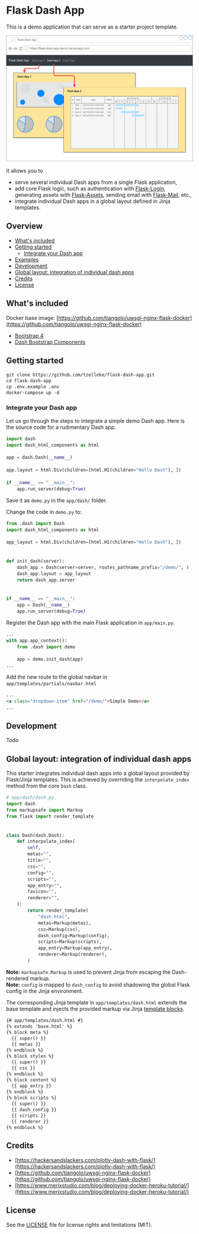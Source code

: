 # Flask Dash App

This is a demo application that can serve as a starter project template.

<img src="app/static/flask-dash-app.png" alt="Application Outline"
title="Application Outline" class="w-100" />

It allows you to

- serve several individual Dash apps from a single Flask application,
- add core Flask logic, such as authentication with [Flask-Login](https://flask-login.readthedocs.io/en/latest/),
  generating assets with [Flask-Assets](https://flask-login.readthedocs.io/en/latest/), sending email
  with [Flask-Mail](https://pythonhosted.org/Flask-Mail/), etc.,
- integrate individual Dash apps in a global layout defined in Jinja templates.

## Overview

- [What's included](#whats-included)
- [Getting started](#getting-started)
    - [Integrate your Dash app](#integrate-your-dash-app)
- [Examples](#examples)
- [Development](#development)
- [Global layout: integration of individual dash apps](#global-layout-integration-of-individual-dash-apps)
- [Credits](#credits)
- [License](#license)

## What's included

Docker base image:
[https://github.com/tiangolo/uwsgi-nginx-flask-docker](https://github.com/tiangolo/uwsgi-nginx-flask-docker)

- [Bootstrap 4]()
- [Dash Bootstrap Components](https://dash-bootstrap-components.opensource.faculty.ai/)

## Getting started

```
git clone https://github.com/tzelleke/flask-dash-app.git
cd flask-dash-app
cp .env.example .env
docker-compose up -d
```

### Integrate your Dash app

Let us go through the steps to integrate a simple demo Dash app. Here is the source code for a rudimentary Dash app.

```python
import dash
import dash_html_components as html

app = dash.Dash(__name__)

app.layout = html.Div(children=[html.H1(children="Hello Dash"), ])

if __name__ == "__main__":
    app.run_server(debug=True)
```

Save it as `demo.py` in the `app/dash/` folder.

Change the code in `demo.py` to:

```python
from .dash import Dash
import dash_html_components as html

app_layout = html.Div(children=[html.H1(children="Hello Dash"), ])


def init_dash(server):
    dash_app = Dash(server=server, routes_pathname_prefix="/demo/", )
    dash_app.layout = app_layout
    return dash_app.server


if __name__ == "__main__":
    app = Dash(__name__)
    app.run_server(debug=True)
```

Register the Dash app with the main Flask application in `app/main.py`.

```python
...
with app.app_context():
    from .dash import demo

    app = demo.init_dash(app)
...
```

Add the new route to the global navbar in `app/templates/partials/navbar.html`

```html
...
<a class="dropdown-item" href="/demo/">Simple Demo</a>
...
```

## Development

Todo

## Global layout: integration of individual dash apps

This starter integrates individual dash apps into a global layout provided by Flask/Jinja templates. This is achieved by
overriding the `interpolate_index` method from the core `Dash` class.

```python
# app/dash/dash.py
import dash
from markupsafe import Markup
from flask import render_template


class Dash(dash.Dash):
    def interpolate_index(
        self,
        metas="",
        title="",
        css="",
        config="",
        scripts="",
        app_entry="",
        favicon="",
        renderer="",
    ):
        return render_template(
            "dash.html",
            metas=Markup(metas),
            css=Markup(css),
            dash_config=Markup(config),
            scripts=Markup(scripts),
            app_entry=Markup(app_entry),
            renderer=Markup(renderer),
        )
```

**Note:** `markupsafe.Markup` is used to prevent Jinja from escaping the Dash-rendered markup.<br />
**Note:** `config` is mapped to `dash_config` to avoid shadowing the global Flask config in the Jinja environment.

The corresponding Jinja template in `app/templates/dash.html` extends the base template and injects the provided markup
via Jinja [template blocks](https://jinja.palletsprojects.com/en/3.0.x/templates/#template-inheritance).

```
{# app/templates/dash.html #}
{% extends 'base.html' %}
{% block meta %}
  {{ super() }}
  {{ metas }}
{% endblock %}
{% block styles %}
  {{ super() }}
  {{ css }}
{% endblock %}
{% block content %}
  {{ app_entry }}
{% endblock %}
{% block scripts %}
  {{ super() }}
  {{ dash_config }}
  {{ scripts }}
  {{ renderer }}
{% endblock %}
```

## Credits

- [https://hackersandslackers.com/plotly-dash-with-flask/](https://hackersandslackers.com/plotly-dash-with-flask/)
- [https://github.com/tiangolo/uwsgi-nginx-flask-docker](https://github.com/tiangolo/uwsgi-nginx-flask-docker)
- [https://www.merixstudio.com/blog/deploying-docker-heroku-tutorial/](https://www.merixstudio.com/blog/deploying-docker-heroku-tutorial/)

## License

See the [LICENSE](https://github.com/tzelleke/flask-dash-app/blob/master/LICENSE.md) file for license rights and
limitations (MIT).